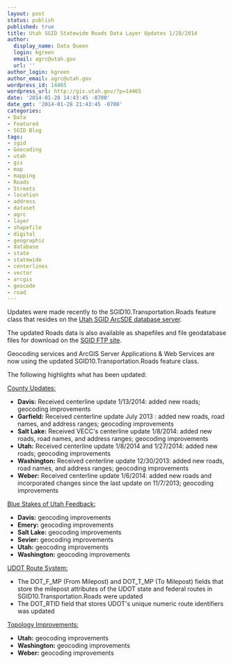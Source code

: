 ```yaml
---
layout: post
status: publish
published: true
title: Utah SGID Statewide Roads Data Layer Updates 1/28/2014
author:
  display_name: Data Queen
  login: kgreen
  email: agrc@utah.gov
  url: ''
author_login: kgreen
author_email: agrc@utah.gov
wordpress_id: 14465
wordpress_url: http://gis.utah.gov/?p=14465
date: '2014-01-28 14:43:45 -0700'
date_gmt: '2014-01-28 21:43:45 -0700'
categories:
- Data
- Featured
- SGID Blog
tags:
- sgid
- Geocoding
- utah
- gis
- map
- mapping
- Roads
- Streets
- location
- address
- dataset
- agrc
- layer
- shapefile
- digital
- geographic
- database
- state
- statewide
- centerlines
- vector
- arcgis
- geocode
- road
---
```

<p>Updates were made recently to the SGID10.Transportation.Roads feature class that resides on the <a href="{{ "/data/how-to-connect-to-the-sgid-via-sde/" | prepend: site.baseurl }}">Utah SGID ArcSDE database server</a>.</p>
<p>The updated Roads data is also available as shapefiles and file geodatabase files for download on the <a href="ftp://ftp.agrc.utah.gov/UtahSGID_Vector/UTM12_NAD83/TRANSPORTATION/PackagedData/_Statewide/UtahRoadAndHighwaySystem/">SGID FTP site</a>.</p>
<p>Geocoding services and ArcGIS Server Applications & Web Services are now using the updated SGID10.Transportation.Roads feature class.</p>
<p>The following highlights what has been updated:</p>
<p><span style="text-decoration: underline;">County Updates:</span></p>
<ul>
<li><strong>Davis:</strong> Received centerline update 1/13/2014: added new roads; geocoding improvements</li>
<li><strong>Garfield:</strong> Received centerline update July 2013 : added new roads, road names, and address ranges; geocoding improvements</li>
<li><strong>Salt Lake:</strong> Received VECC's centerline update 1/8/2014: added new roads, road names, and address ranges; geocoding improvements</li>
<li><strong>Utah:</strong> Received centerline update 1/8/2014 and 1/27/2014: added new roads; geocoding improvements</li>
<li><strong>Washington:</strong> Received centerline update 12/30/2013: added new roads, road names, and address ranges; geocoding improvements</li>
<li><strong>Weber:</strong> Received centerline update 1/6/2014: added new roads and incorporated changes since the last update on 11/7/2013; geocoding improvements</li>
</ul>
<p><span style="text-decoration: underline;">Blue Stakes of Utah Feedback:</span></p>
<ul>
<li><strong>Davis:</strong> geocoding improvements</li>
<li><strong>Emery:</strong> geocoding improvements</li>
<li><strong>Salt Lake:</strong> geocoding improvements</li>
<li><strong>Sevier:</strong> geocoding improvements</li>
<li><strong>Utah:</strong> geocoding improvements</li>
<li><strong>Washington:</strong> geocoding improvements</li>
</ul>
<p><span style="text-decoration: underline;">UDOT Route System:</span></p>
<ul>
<li>The DOT_F_MP (From Milepost) and DOT_T_MP (To Milepost) fields that store the milepost attributes of the UDOT state and federal routes in SGID10.Transportation.Roads were updated</li>
<li>The DOT_RTID field that stores UDOT's unique numeric route identifiers was updated</li>
</ul>
<p><span style="text-decoration: underline;">Topology Improvements:</span></p>
<ul>
<li><strong>Utah:</strong> geocoding improvements</li>
<li><strong>Washington:</strong> geocoding improvements</li>
<li><strong>Weber:</strong> geocoding improvements</li>
</ul>
